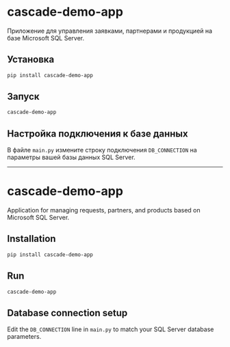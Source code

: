 # cascade-demo-app

Приложение для управления заявками, партнерами и продукцией на базе Microsoft SQL Server.

## Установка

```sh
pip install cascade-demo-app
```

## Запуск

```sh
cascade-demo-app
```

## Настройка подключения к базе данных

В файле `main.py` измените строку подключения `DB_CONNECTION` на параметры вашей базы данных SQL Server.

---

# cascade-demo-app

Application for managing requests, partners, and products based on Microsoft SQL Server.

## Installation

```sh
pip install cascade-demo-app
```

## Run

```sh
cascade-demo-app
```

## Database connection setup

Edit the `DB_CONNECTION` line in `main.py` to match your SQL Server database parameters. 